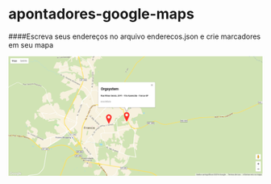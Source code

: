 # apontadores-google-maps

####Escreva seus endereços no arquivo enderecos.json e crie marcadores em seu mapa

![alt tag](https://raw.githubusercontent.com/daniel-inacio/apontadores-google-maps/master/img/print.png)
